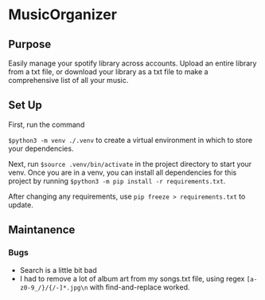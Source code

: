 # MusicOrganizer

## Purpose
Easily manage your spotify library across accounts. Upload an entire library from a txt file, or download your library as a txt file to make a comprehensive list of all your music.

## Set Up
First, run the command

`$python3 -m venv ./.venv` to create a virtual environment in which to store your dependencies. 

Next, run `$source .venv/bin/activate` in the project directory to start your venv. Once you are in a venv, you can install all dependencies for this project by running `$python3 -m pip install -r requirements.txt`. 

After changing any requirements, use `pip freeze > requirements.txt` to update.

## Maintanence
### Bugs
* Search is a little bit bad
* I had to remove a lot of album art from my songs.txt file, using regex `[a-z0-9_/}/{/-]*.jpg\n` with find-and-replace worked.